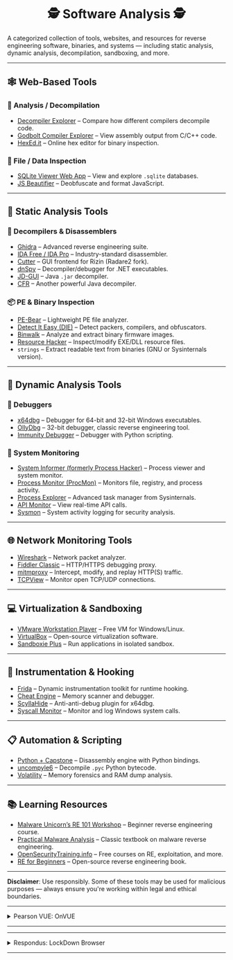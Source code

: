 <div align="center">

# 🕵️ Software Analysis 🕵️

</div>

A categorized collection of tools, websites, and resources for reverse engineering software, binaries, and systems — including static analysis, dynamic analysis, decompilation, sandboxing, and more.

---

## 🕸️ Web-Based Tools

### 🧠 Analysis / Decompilation
- [Decompiler Explorer](https://dogbolt.org/) – Compare how different compilers decompile code.
- [Godbolt Compiler Explorer](https://godbolt.org/) – View assembly output from C/C++ code.
- [HexEd.it](https://hexed.it/) – Online hex editor for binary inspection.

### 📂 File / Data Inspection
- [SQLite Viewer Web App](https://sqliteviewer.app/) – View and explore `.sqlite` databases.
- [JS Beautifier](https://beautifier.io/) – Deobfuscate and format JavaScript.

---

## 🧰 Static Analysis Tools

### 🧠 Decompilers & Disassemblers
- [Ghidra](https://github.com/NationalSecurityAgency/ghidra) – Advanced reverse engineering suite.
- [IDA Free / IDA Pro](https://hex-rays.com/ida-free/) – Industry-standard disassembler.
- [Cutter](https://github.com/rizinorg/cutter) – GUI frontend for Rizin (Radare2 fork).
- [dnSpy](https://github.com/dnSpyEx/dnSpy) – Decompiler/debugger for .NET executables.
- [JD-GUI](http://java-decompiler.github.io/) – Java `.jar` decompiler.
- [CFR](https://github.com/leibnitz27/cfr) – Another powerful Java decompiler.

### 📦 PE & Binary Inspection
- [PE-Bear](https://github.com/hasherezade/pe-bear) – Lightweight PE file analyzer.
- [Detect It Easy (DIE)](https://github.com/horsicq/DIE-engine) – Detect packers, compilers, and obfuscators.
- [Binwalk](https://github.com/ReFirmLabs/binwalk) – Analyze and extract binary firmware images.
- [Resource Hacker](http://www.angusj.com/resourcehacker/) – Inspect/modify EXE/DLL resource files.
- `strings` – Extract readable text from binaries (GNU or Sysinternals version).

---

## 🧪 Dynamic Analysis Tools

### 🐞 Debuggers
- [x64dbg](https://github.com/x64dbg/x64dbg) – Debugger for 64-bit and 32-bit Windows executables.
- [OllyDbg](http://www.ollydbg.de/) – 32-bit debugger, classic reverse engineering tool.
- [Immunity Debugger](https://debugger.immunityinc.com/) – Debugger with Python scripting.

### 📡 System Monitoring
- [System Informer (formerly Process Hacker)](https://github.com/winsiderss/systeminformer) – Process viewer and system monitor.
- [Process Monitor (ProcMon)](https://learn.microsoft.com/en-us/sysinternals/downloads/procmon) – Monitors file, registry, and process activity.
- [Process Explorer](https://learn.microsoft.com/en-us/sysinternals/downloads/process-explorer) – Advanced task manager from Sysinternals.
- [API Monitor](http://www.rohitab.com/apimonitor) – View real-time API calls.
- [Sysmon](https://learn.microsoft.com/en-us/sysinternals/downloads/sysmon) – System activity logging for security analysis.

---

## 🌐 Network Monitoring Tools

- [Wireshark](https://www.wireshark.org/) – Network packet analyzer.
- [Fiddler Classic](https://www.telerik.com/fiddler/fiddler-classic) – HTTP/HTTPS debugging proxy.
- [mitmproxy](https://mitmproxy.org/) – Intercept, modify, and replay HTTP(S) traffic.
- [TCPView](https://learn.microsoft.com/en-us/sysinternals/downloads/tcpview) – Monitor open TCP/UDP connections.

---

## 💻 Virtualization & Sandboxing

- [VMware Workstation Player](https://www.vmware.com/products/workstation-player.html) – Free VM for Windows/Linux.
- [VirtualBox](https://www.virtualbox.org/) – Open-source virtualization software.
- [Sandboxie Plus](https://github.com/sandboxie-plus/Sandboxie) – Run applications in isolated sandbox.

---

## 🧬 Instrumentation & Hooking

- [Frida](https://frida.re/) – Dynamic instrumentation toolkit for runtime hooking.
- [Cheat Engine](https://www.cheatengine.org/) – Memory scanner and debugger.
- [ScyllaHide](https://github.com/x64dbg/ScyllaHide) – Anti-anti-debug plugin for x64dbg.
- [Syscall Monitor](https://github.com/SamuelTulach/syscall-monitor) – Monitor and log Windows system calls.

---

## 📋 Automation & Scripting

- [Python + Capstone](http://www.capstone-engine.org/) – Disassembly engine with Python bindings.
- [uncompyle6](https://github.com/rocky/python-uncompyle6) – Decompile `.pyc` Python bytecode.
- [Volatility](https://www.volatilityfoundation.org/) – Memory forensics and RAM dump analysis.

---

## 📚 Learning Resources

- [Malware Unicorn’s RE 101 Workshop](https://malwareunicorn.org/workshops/re101.html) – Beginner reverse engineering course.
- [Practical Malware Analysis](https://nostarch.com/malware) – Classic textbook on malware reverse engineering.
- [OpenSecurityTraining.info](https://opensecuritytraining.info/) – Free courses on RE, exploitation, and more.
- [RE for Beginners](https://beginners.re/) – Open-source reverse engineering book.

---

**Disclaimer**: Use responsibly. Some of these tools may be used for malicious purposes — always ensure you're working within legal and ethical boundaries.

---

<details>
<summary>Pearson VUE: OnVUE</summary>

- [Sameple Exam/System Test](https://vueop.startpractice.com/)
- [System Requirements](https://home.pearsonvue.com/Standalone-pages/System-requirements-PVBL.aspx)

- Exam Content & Special Configurations (SDS)
```
https://securedelivery-hs-prd-1.pearsonvue.com/SecureDeliveryService
```

- Application location:
```batch
%APPDATA%\OnVUE\BrowserLock.exe
```

- Log file location:
```batch
%LOCALAPPDATA%\BrowserLock\log
```

- Commands it runs
```powershell
# Obtains NetConnectionID
wmic nic where "NetConnectionStatus = 2" get NetConnectionID /value

# Obtains USB FriendlyName
powershell.exe Get-PnpDevice -PresentOnly | Where-Object { $_.InstanceId -match '^USB' }

# Obtains Display/Monitor FriendlyName
powershell.exe -Command "Get-WmiObject -Namespace 'root\WMI' -Class 'WMIMonitorID' | ForEach-Object -Process { if($_.UserFriendlyName) { ([System.Text.Encoding]::ASCII.GetString($_.UserFriendlyName)).Replace('$([char]0x0000)','') } }"

# Obtains running processes
powershell.exe /c Get-CimInstance -className win32_process | select Name,ProcessId,ParentProcessId,CommandLine,ExecutablePath

# Obtains MachineGUID
powershell (Get-ItemProperty registry::HKEY_LOCAL_MACHINE\SOFTWARE\Microsoft\Cryptography\ -Name MachineGuid).MachineGUID

# Obtains system hostname
C:\Windows\system32\cmd.exe /c hostname
```

- Hypervisor System Checks (in log file):
```
# LOG:
XXXX-XX-XX XX:XX:XX.XXX-XXXX [BROWSER LOCK] [INFO] VM Allowed flag value from forensics is vmAllowedForensic=false
XXXX-XX-XX XX:XX:XX.XXX-XXXX [BROWSER LOCK] [INFO] Multiple Monitor Allowed flag value from forensics is multiMonitorAllowedForensic=false
XXXX-XX-XX XX:XX:XX.XXX-XXXX [BROWSER LOCK] [INFO] VPN Allowed flag value from forensics is vpnAllowedForensic=true
XXXX-XX-XX XX:XX:XX.XXX-XXXX [BROWSER LOCK] [INFO] Shutdown file monitor started
XXXX-XX-XX XX:XX:XX.XXX-XXXX [BROWSER LOCK] [INFO] VM configuration received from SDS will be applied for validation
XXXX-XX-XX XX:XX:XX.XXX-XXXX [BROWSER LOCK] [INFO] VM detection value is: vmDetectConfig=true
XXXX-XX-XX XX:XX:XX.XXX-XXXX [BROWSER LOCK] [INFO] Multiple monitor configuration received from SDS will be applied for validation
XXXX-XX-XX XX:XX:XX.XXX-XXXX [BROWSER LOCK] [INFO] Multiple monitor detection value is: multipleMonitorDetectConfig=true
XXXX-XX-XX XX:XX:XX.XXX-XXXX [BROWSER LOCK] [INFO] VPN configuration received from forensics will be applied for validation
XXXX-XX-XX XX:XX:XX.XXX-XXXX [BROWSER LOCK] [INFO] VPN detection value is: vpnDetectConfig=false
XXXX-XX-XX XX:XX:XX.XXX-XXXX [BROWSER LOCK] [INFO] USB mass storage detection value is: usbDetectConfig=false
XXXX-XX-XX XX:XX:XX.XXX-XXXX [BROWSER LOCK] [INFO] Minimum browserlock version required: 2304 
XXXX-XX-XX XX:XX:XX.XXX-XXXX [BROWSER LOCK] [INFO] Current browserlock version: 2402.1.1 
XXXX-XX-XX XX:XX:XX.XXX-XXXX [BROWSER LOCK] [INFO] Check if Browserlock running on VM: {DMI type 1 (System Information) - Product Name}, {DMI type 2 (Base Board Information) - Serial Number}, runningOnVM=false
XXXX-XX-XX XX:XX:XX.XXX-XXXX [BROWSER LOCK] [INFO] VM check: diskSize=499 GB
XXXX-XX-XX XX:XX:XX.XXX-XXXX [BROWSER LOCK] [INFO] Browserlock is not running on virtual machine
XXXX-XX-XX XX:XX:XX.XXX-XXXX [BROWSER LOCK] [INFO] Display HDCP supported check: hdcpSupported=true
XXXX-XX-XX XX:XX:XX.XXX-XXXX [BROWSER LOCK] [INFO] Number of display devices connected: AWT=1, Physical=1, Physical/Virtual=1, Duplicate=1

# BrowserLock Booleon Variables
- hdcpSupported
- multiMonitorAllowedForensic
- multipleMonitorDetectConfig
- runningOnVM
- usbDetectConfig
- vmAllowedForensic
- vmDetectConfig
- vpnAllowedForensic
- vpnDetectConfig
```

![image](https://github.com/Scrut1ny/Hypervisor-Phantom/assets/53458032/af144f9c-e69b-4998-8b44-16c876612c25)

</details>

---




---


<details>
<summary>Respondus: LockDown Browser</summary>

- https://autolaunch.respondus2.com/MONServer/ldb/tou_violation_warning.do?ref=
- https://autolaunch.respondus2.com/MONServer/ldb/preview_launch.do

</details>

---
